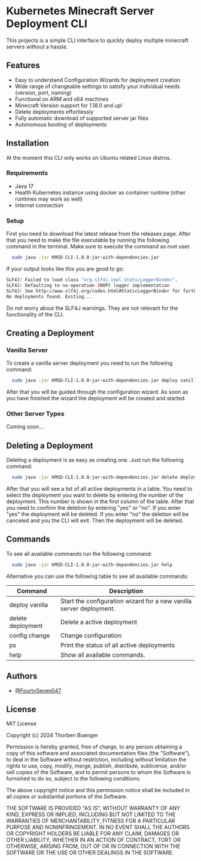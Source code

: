 
# Kubernetes Minecraft Server Deployment CLI

This projects is a simple CLI interface to quickly deploy multiple minecraft servers without a hassle.

## Features

- Easy to understand Configuration Wizards for deployment creation
- Wide range of changeable settings to satisfy your individual needs (version, port, naming)
- Functional on ARM and x64 machines
- Minecraft Version support for 1.18.0 and up!
- Delete deployments effortlessly
- Fully automatic download of supported server jar files
- Autonomous booting of deployments

## Installation

At the moment this CLI only works on Ubuntu related Linux distros.

### Requirements

- Java 17
- Health Kubernetes instance using docker as container runtime (other runtimes may work as well)
- Internet connection

### Setup
First you need to download the latest release from the releases page. After that you need to make the file executable by running the following command in the terminal. Make sure to execute the command as root user.

```bash
  sudo java -jar KMSD-CLI-1.0.0-jar-with-dependencies.jar
```

If your output looks like this you are good to go:
```bash
SLF4J: Failed to load class "org.slf4j.impl.StaticLoggerBinder".
SLF4J: Defaulting to no-operation (NOP) logger implementation
SLF4J: See http://www.slf4j.org/codes.html#StaticLoggerBinder for further details.
No deployments found. Exiting...
```
Do not worry about the SLF4J warnings. They are not relevant for the functionality of the CLI.

## Creating a Deployment

### Vanilla Server

To create a vanilla server deployment you need to run the following command:

```bash
  sudo java -jar KMSD-CLI-1.0.0-jar-with-dependencies.jar deploy vanilla
```

After that you will be guided through the configuration wizard. As soon as you have finished the wizard the deployment will be created and started.

### Other Server Types

Coming soon...

## Deleting a Deployment

Deleting a deployment is as easy as creating one. Just run the following command:

```bash
  sudo java -jar KMSD-CLI-1.0.0-jar-with-dependencies.jar delete deployment
```

After that you will see a list of all active deployments in a table. You need to select the deployment you want to delete by entering the number of the deployment. This number is shown in the first column of the table. After that you need to confirm the deletion by entering "yes" or "no". If you enter "yes" the deployment will be deleted. If you enter "no" the deletion will be canceled and you the CLI will exit.
Then the deployment will be deleted.

## Commands

To see all available commands run the following command:

```bash
  sudo java -jar KMSD-CLI-1.0.0-jar-with-dependencies.jar help
```

Alternative you can use the following table to see all available commands:

| Command           | Description                                                         |
|-------------------|---------------------------------------------------------------------|
| deploy vanilla    | Start the configuration wizard for a new vanilla server deployment. |
| delete deployment | Delete a active deployment                                          |
| config change     | Change configuration                                                |
| ps                | Print the status of all active deployments                          |
| help              | Show all available commands.                                        |

## Authors

- [@FourtySeven047](https://www.github.com/fourtyseven047)

## License

MIT License

Copyright (c) 2024 Thorben Buenger

Permission is hereby granted, free of charge, to any person obtaining a copy
of this software and associated documentation files (the "Software"), to deal
in the Software without restriction, including without limitation the rights
to use, copy, modify, merge, publish, distribute, sublicense, and/or sell
copies of the Software, and to permit persons to whom the Software is
furnished to do so, subject to the following conditions:

The above copyright notice and this permission notice shall be included in all
copies or substantial portions of the Software.

THE SOFTWARE IS PROVIDED "AS IS", WITHOUT WARRANTY OF ANY KIND, EXPRESS OR
IMPLIED, INCLUDING BUT NOT LIMITED TO THE WARRANTIES OF MERCHANTABILITY,
FITNESS FOR A PARTICULAR PURPOSE AND NONINFRINGEMENT. IN NO EVENT SHALL THE
AUTHORS OR COPYRIGHT HOLDERS BE LIABLE FOR ANY CLAIM, DAMAGES OR OTHER
LIABILITY, WHETHER IN AN ACTION OF CONTRACT, TORT OR OTHERWISE, ARISING FROM,
OUT OF OR IN CONNECTION WITH THE SOFTWARE OR THE USE OR OTHER DEALINGS IN THE
SOFTWARE.